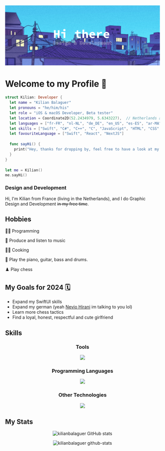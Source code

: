 ![Banner](img/Profile_Banner.png)

<!--Summary:
  - Introduction
  - Experiences
  - Skills
  - Example Projects
  - hobbies
  - study goals
  - ...
-->

# **Welcome to my Profile** 👋

```SWIFT
struct Kilian: Developer {
  let name = "Kilian Balaguer"
  let pronouns = "he/him/his"
  let role = "iOS & macOS Developer, Beta tester"
  let location = Coordinate2D(52.2434979, 5.6343227),  // Netherlands aka Holland
  let languages = ["fr-FR", "nl-NL", "de_DE", "en_US", "es-ES", "ar-MA"]
  let skills = ["Swift", "C#", "C++", "C", "JavaScript", "HTML", "CSS", "TypeScript", "NextJS", "React", "Kotlin"]
  let favouriteLanguage = ["Swift", "React", "NextJS"]
  
  func sayHi() {
    print("Hey, thanks for dropping by, feel free to have a look at my work! 🙂")
  }
}

let me = Kilian()
me.sayHi()
```

### Design and Development

Hi, I'm Kilian from France (living in the Netherlands), and I do Graphic Design and Development ~~in my free time~~.

## Hobbies

👨‍💻 Programming

🎵 Produce and listen to music

👨‍🍳 Cooking

🎹 Play the piano, guitar, bass and drums.

♟️ Play chess

## My Goals for 2024 🗓️

- Expand my SwiftUI skills
- Expand my german (yeah [Nevio Hirani](https://github.com/N3v1) im talking to you lol)
- Learn more chess tactics
- Find a loyal, honest, respectful and cute girlfriend

## Skills

<h3 align="center">Tools</h3>
<p align="center">
  <a href="https://skillicons.dev">
    <img src="https://skillicons.dev/icons?i=androidstudio,blender,figma,github,kali,visualstudio,vscode,robloxstudio" />
  </a>
</p>

<h3 align="center">Programming Languages</h3>
<p align="center">
  <a href="https://skillicons.dev">
    <img src="https://skillicons.dev/icons?i=c,cs,cpp,java,js,lua,py,swift,ts,css,html,nextjs,nodejs,tailwind" />
  </a>
</p>

<h3 align="center">Other Technologies</h3>
<p align="center">
  <a href="https://skillicons.dev">
    <img src="https://skillicons.dev/icons?i=dotnet,md,linux,mysql,npm,pnpm,powershell,raspberrypi" />
  </a>
</p>

## My Stats

<!--![Overall](http://github-profile-summary-cards.vercel.app/api/cards/profile-details?username=N3v1&theme=shades-of-purple)-->
<div align=center>

![kilianbalaguer GitHub stats](https://github-readme-stats.vercel.app/api?username=kilianbalaguer&show_icons=true&theme=shades-of-purple)
<!--![](https://github-readme-streak-stats.herokuapp.com/?user=N3v1&theme=shades-of-purple)
![Top Langs](https://github-readme-stats.vercel.app/api/top-langs/?username=N3v1&layout=compact&theme=shades-of-purple)-->


![kilianbalaguer github-stats](https://stats.dooboo.io/api/github-stats-advanced?login=kilianbalaguer)

</div>
